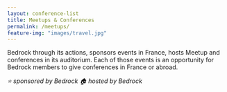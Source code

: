 ```yaml
---
layout: conference-list
title: Meetups & Conferences
permalink: /meetups/
feature-img: "images/travel.jpg"
---
```


Bedrock through its actions, sponsors events in France, hosts Meetup and conferences in its auditorium. Each of those events is an opportunity for Bedrock members to give conferences in France or abroad.

_⭐ sponsored by Bedrock_
_🏠 hosted by Bedrock_